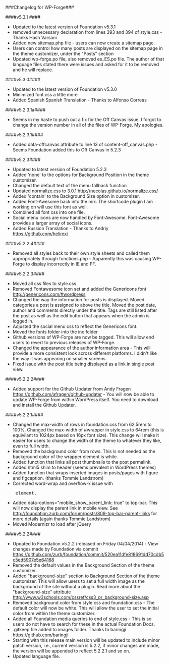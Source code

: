 ###Changelog for WP-Forge###

####v5.3.1 ####
* Updated to the latest version of Foundation v5.3.1
* removed unnecessary declaration from lines 393 and 394 of style.css - Thanks Hash Varsani
* Added new sitemap.php file - users can now create a sitemap page.
* Users can control how many posts are displayed on the sitemap page in the theme customizer, under the "Posts" section
* Updated wp-forge.po file, also removed es_ES.po file. The author of that language files stated there were issues and asked for it to be removed and he will replace.

####v5.3.0####
* Updated to the latest version of Foundation v5.3.0
* Minimized font css a little more
* Added Spanish Spanish Translation - Thanks to Alfonso Correas

####v5.2.3.1a####
* Seems in my haste to push out a fix for the Off Canvas issue, I forgot to change the version number in all of the files of WP-Forge. My apologies.

####v5.2.3.1####
* Added data-offcanvas attribute to line 13 of content-off_canvas.php - Seems Foundation added this to Off Canvas in 5.2.3

####v5.2.3####
* Updated to latest version of Foundation 5.2.3
* Added 'none' to the options for Background Position in the theme customizer.
* Changed the default text of the menu fallback function
* Updated normalize.css to 3.0.1 http://necolas.github.io/normalize.css/
* Added 'contain' to the Background Size option in customizer.
* Added Font-Awesome back into the mix. The shortcode plugin I am working on will use this font as well.
* Combined all font css into one file.
* Social menu icons are now handled by Font-Awesome. Font-Awesome provides a larger array of social icons.
* Added Russion Translation - Thanks to Andriy https://github.com/helirexi

####v5.2.2.4####
* Removed all styles back to their own style sheets and called them appropriately through functions.php - Apparently this was causing WP-Forge to display incorrectly in IE and FF.

####v5.2.2.3####
* Moved all css files to style.css
* Removed Fontawesome icon set and added the Genericons font http://genericons.com/#wordpress
* Changed the way the information for posts is displayed. Moved categories a post is assigned to above the title. Moved the post date, author and comments directly under the title. Tags are still listed after the post as well as the edit button that appears when the admin is logged in.
* Adjusted the social menu css to reflect the Genericons font.
* Moved the fonts folder into the inc folder
* Github versions of WP-Forge are now be tagged. This will allow end users to revert to previous releases of WP-Forge.
* Changed the appearance of the author information area - This will provide a more consistent look across different platforms. I didn't like the way it was appearing on smaller screens.
* Fixed issue with the post title being displayed as a link in single post view.

####v5.2.2.2####
* Added support for the Github Updater from Andy Fragen https://github.com/afragen/github-updater - You will now be able to update WP-Forge from within WordPress itself. You need to download and install the Github Updater.

####v5.2.2.1####
* Changed the max-width of rows in foundation.css from 62.5rem to 100%. Changed the max-width of #wrapper in style.css to 64rem (this is equivilant to 1024px based on 16px font size). This change will make it easier for users to change the width of the theme to whatever they like, even to full width.
* Removed the background color from rows. This is not needed as the background color of the wrapper element is white.
* Added function that links all post thumbnails to the post permalink.
* Added html5 shim to header (seems prevalent in WordPress themes)
* Added function that wraps inserted images in posts/pages with figure and figcaption. (thanks Tommie Landstrom)
* Corrected word-wrap and overflow-x issue with <pre> element. 
* Added data-options="mobile_show_parent_link: true" to top-bar. This will now display the parent link in mobile view. See http://foundation.zurb.com/forum/posts/809-top-bar-parent-links for more details (again thanks Tommie Landstrom)
* Moved Modernizr to load after jQuery

####v5.2.2####
* Updated to Foundation v5.2.2 (released on Friday 04/04/2014) - View changes made by Foundation via commit https://github.com/zurb/foundation/commit/520ea11dfe818691dd70cdb5c5ed5907e5e64168
* Removed the default values in the Background Section of the theme customizer.
* Added "background-size" section to Background Section of the theme customizer. This will allow users to set a full width image as the background of the site without a plugin. Read more about the "background-size" attribute http://www.w3schools.com/cssref/css3_pr_background-size.asp
* Removed background color from style.css and foundation.css - The default color will now be white. This will allow the user to set the initial color from within the theme customizer.
* Added all Foundation media queries to end of style.css - This is so users do not have to search for these in the actual Foundation Docs.
* .gitkeep file added to images folder. Thanks to baringji https://github.com/baringji
* Starting with this release main version will be updated to include minor patch version, i.e., current version is 5.2.2, if minor changes are made, the version will be appended to reflect 5.2.2.1 and so on.
* Updated language file.